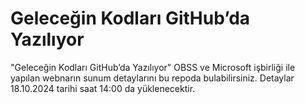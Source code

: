 # Geleceğin Kodları GitHub’da Yazılıyor
"Geleceğin Kodları GitHub’da Yazılıyor" OBSS ve Microsoft işbirliği ile yapılan webnarın sunum detaylarını bu repoda bulabilirsiniz.
Detaylar 18.10.2024 tarihi saat 14:00 da yüklenecektir. 
